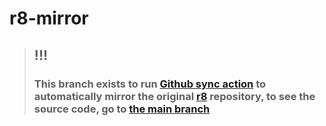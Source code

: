 # r8-mirror

> ## !!!
> ### This branch exists to run [Github sync action](https://github.com/repo-sync/github-sync) to automatically mirror the original [r8](https://r8.googlesource.com/r8) repository, to see the source code, go to [the main branch](../../tree/main)
> 
